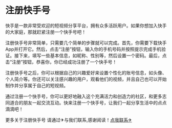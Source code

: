 # 注册快手号

快手是一款非常受欢迎的短视频分享平台，拥有众多活跃用户。如果你想加入快手的大家庭，那就赶紧注册一个快手号吧！

注册快手号非常简单，只需要几个简单的步骤就可以完成。首先，你需要下载快手App并打开它。然后，点击“注册”按钮，输入你的手机号码并按照提示完成手机验证。接下来，填写一些基本信息，如昵称、性别等，然后设置一个密码。最后，点击“注册”按钮，恭喜你，你已经成功注册了一个快手号！

注册快手号之后，你可以根据自己的兴趣爱好来设置个性化的账号信息，如头像、个人简介等。你还可以关注感兴趣的用户，观看他们的视频，并且自己也可以开始制作并分享属于自己的短视频。

通过注册一个快手号，你可以更好地融入这个充满活力和创造力的社区，和更多志同道合的朋友一起交流互动。快来注册一个快手号，让我们一起分享生活中的点点滴滴吧！

更多关于注册快手号 请通过✈与我们联系,感谢阅读！[点我联系✈](https://app.G208.com)